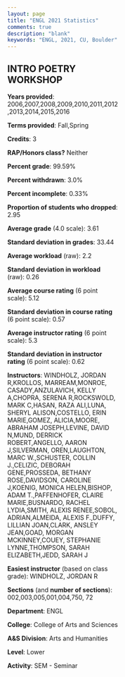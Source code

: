 ```yaml
---
layout: page
title: "ENGL 2021 Statistics"
comments: true
description: "blank"
keywords: "ENGL, 2021, CU, Boulder"
--- 
```

<head>
<script src="https://ajax.googleapis.com/ajax/libs/jquery/2.1.3/jquery.min.js"></script>
<script src="https://dl.dropboxusercontent.com/s/pc42nxpaw1ea4o9/highcharts.js?dl=0"></script>
<!-- <script src="../assets/js/highcharts.js"></script> -->
<style type="text/css">@font-face {
	font-family: "Bebas Neue";
	src: url(https://www.filehosting.org/file/details/544349/BebasNeue%20Regular.otf) format("opentype");
	}
	h1.Bebas { 
		font-family: "Bebas Neue", Verdana, Tahoma;
	}
</style>
</head>
<body>
	<div id="container" style="float: right; width: 45%; height: 88%; margin-left: 2.5%; margin-right: 2.5%;"></div>
	<script language="JavaScript">
		$(document).ready(function() {
		var chart = {type: 'column'};
		var title = {text: 'Grade Distribution'};
		var xAxis = {categories: ['A','B','C','D','F'],crosshair: true};
		var yAxis = {min: 0,title: {text: 'Percentage'}};
		var tooltip = {headerFormat: '<center><b><span style="font-size:20px">{point.key}</span></b></center>',
		               pointFormat: '<td style="padding:0"><b>{point.y:.1f}%</b></td>',
		               footerFormat: '</table>',shared: true,useHTML: true};
		var plotOptions = {column: {pointPadding: 0.0,borderWidth: 0}};  
		var credits = {enabled: false};var series= [{name: 'Percent',data: [75.46,18.04,3.69,1.12,1.68,]}];
		var json = {};
		json.chart = chart;
		json.title = title;
		json.tooltip = tooltip;
		json.xAxis = xAxis;
		json.yAxis = yAxis;  
		json.series = series;
		json.plotOptions = plotOptions;  
		json.credits = credits;
		$('#container').highcharts(json);
	});
	</script>
</body>
			   
## INTRO POETRY WORKSHOP

**Years provided**: 2006,2007,2008,2009,2010,2011,2012,2013,2014,2015,2016

**Terms provided**: Fall,Spring

**Credits**: 3

**RAP/Honors class?** Neither

**Percent grade**: 99.59%

**Percent withdrawn**: 3.0%

**Percent incomplete**: 0.33%

**Proportion of students who dropped**: 2.95

**Average grade** (4.0 scale): 3.61

**Standard deviation in grades**: 33.44

**Average workload** (raw): 2.2

**Standard deviation in workload** (raw): 0.26

**Average course rating** (6 point scale): 5.12

**Standard deviation in course rating** (6 point scale): 0.57

**Average instructor rating** (6 point scale): 5.3

**Standard deviation in instructor rating** (6 point scale): 0.62

**Instructors**: WINDHOLZ, JORDAN R,KROLLOS, MARREAM,MONROE, CASADY,ANZULAVICH, KELLY A,CHOPRA, SERENA R,ROCKSWOLD, MARK C,HASAN, RAZA ALI,LUNA, SHERYL ALISON,COSTELLO, ERIN MARIE,GOMEZ, ALICIA,MOORE, ABRAHAM JOSEPH,LEVINE, DAVID N,MUND, DERRICK ROBERT,ANGELLO, AARON J,SILVERMAN, OREN,LAUGHTON, MARC W.,SCHUSTER, COLLIN J.,CELIZIC, DEBORAH GENE,PROSSEDA, BETHANY ROSE,DAVIDSON, CAROLINE J,KOENIG, MONICA HELEN,BISHOP, ADAM T.,PAFFENHOFER, CLAIRE MARIE,BUSNARDO, RACHEL LYDIA,SMITH, ALEXIS RENEE,SOBOL, ADRIAN,ALMEIDA, ALEXIS F.,DUFFY, LILLIAN JOAN,CLARK, ANSLEY JEAN,GOAD, MORGAN MCKINNEY,COUEY, STEPHANIE LYNNE,THOMPSON, SARAH ELIZABETH,JEDD, SARAH J

**Easiest instructor** (based on class grade): WINDHOLZ, JORDAN R

**Sections** (and **number of sections**): 002,003,005,001,004,750, 72

**Department**: ENGL

**College**: College of Arts and Sciences

**A&S Division**: Arts and Humanities

**Level**: Lower

**Activity**: SEM - Seminar